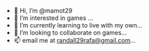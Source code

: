 - 👋 Hi, I’m @mamot29
- 👀 I’m interested in games ...
- 🌱 I’m currently learning to live with my own...
- 💞️ I’m looking to collaborate on games...
- 📫 email me at randall29rafa@gmail.com...

<!---
mamot29/mamot29 is a ✨ special ✨ repository because its `README.md` (this file) appears on your GitHub profile.
You can click the Preview link to take a look at your changes.
--->
